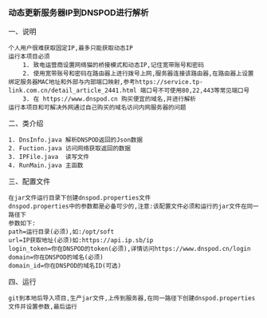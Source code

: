 
### 动态更新服务器IP到DNSPOD进行解析 ###

一、说明

	个人用户很难获取固定IP,最多只能获取动态IP
	运行本项目必须
		1. 致电运营商设置网络猫的桥接模式和动态IP,记住宽带账号和密码
		2. 使用宽带账号和密码在路由器上进行拨号上网,服务器连接该路由器,在路由器上设置绑定服务器MAC地址和外部与内部端口映射,参考https://service.tp-link.com.cn/detail_article_2441.html 端口号不可使用80,22,443等常见端口号
		3. 在 https://www.dnspod.cn 购买便宜的域名,并进行解析
	运行本项目和可解决外网通过自己购买的域名访问内网服务器的问题

二、类介绍
	
	1. DnsInfo.java 解析DNSPOD返回的Json数据
	2. Fuction.java 访问网络获取返回的数据
	3. IPFile.java  读写文件
	4. RunMain.java 主函数

三、配置文件

	在jar文件运行目录下创建dnspod.properties文件
	dnspod.properties中的参数都是必备可少的,注意:该配置文件必须和运行的jar文件在同一路径下
	参数如下:
	path=运行目录(必须),如:/opt/soft
	url=IP获取地址(必须)如:https://api.ip.sb/ip
	login_token=你在DNSPOD的token(必须),详情访问https://www.dnspod.cn/login
	domain=你在DNSPOD的域名(必须)
	domain_id=你在DNSPOD的域名ID(可选)
	
四、运行
	
	git到本地后导入项目,生产jar文件,上传到服务器,在同一路径下创建dnspod.properties文件并设置参数,最后运行
